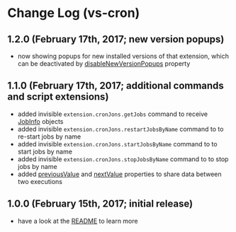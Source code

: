 # Change Log (vs-cron)

## 1.2.0 (February 17th, 2017; new version popups)

* now showing popups for new installed versions of that extension, which can be deactivated by [disableNewVersionPopups](https://mkloubert.github.io/vs-cron/interfaces/_contracts_.configuration.html#disablenewversionpopups) property

## 1.1.0 (February 17th, 2017; additional commands and script extensions)

* added invisible `extension.cronJons.getJobs` command to receive [JobInfo](https://mkloubert.github.io/vs-cron/interfaces/_contracts_.jobinfo.html) objects
* added invisible `extension.cronJons.restartJobsByName` command to to re-start jobs by name
* added invisible `extension.cronJons.startJobsByName` command to to start jobs by name
* added invisible `extension.cronJons.stopJobsByName` command to to stop jobs by name
* added [previousValue](https://mkloubert.github.io/vs-cron/interfaces/_contracts_.jobscriptmoduleexecutorarguments.html#previousvalue) and [nextValue](https://mkloubert.github.io/vs-cron/interfaces/_contracts_.jobscriptmoduleexecutorarguments.html#nextvalue) properties to share data between two executions

## 1.0.0 (February 15th, 2017; initial release)

* have a look at the [README](https://github.com/mkloubert/vs-cron/blob/master/README.md) to learn more
